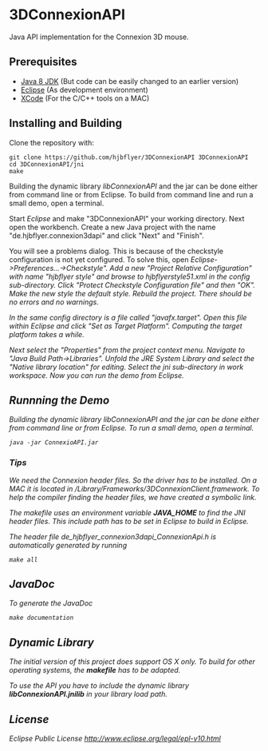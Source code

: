 # 3DConnexionAPI
Java API implementation for the Connexion 3D mouse.

## Prerequisites
* [Java 8 JDK](http://www.java.com) (But code can be easily changed to an earlier version)
* [Eclipse](http://www.eclipse.org) (As development environment) 
* [XCode](https://developer.apple.com/xcode/) (For the C/C++ tools on a MAC)

## Installing and Building
Clone the repository with:
```
git clone https://github.com/hjbflyer/3DConnexionAPI 3DConnexionAPI
cd 3DConnexionAPI/jni
make
```
Building the dynamic library <em>libConnexionAPI</em> and the jar can be done either from command line or from Eclipse. To build from command line and run a small demo, open a terminal.

Start <em>Eclipse</em> and make "3DConnexionAPI" your working directory. Next open the workbench. 
Create a new Java project with the name "de.hjbflyer.connexion3dapi" and click "Next" and "Finish".

You will see a problems dialog. This is because of the checkstyle configuration is not yet configured. To solve this, open <em>Eclipse->Preferences...->Checkstyle". Add a new "Project Relative Configuration" with name  "hjbflyer style" and browse to hjbflyerstyle51.xml in the config
sub-directory. Click "Protect Checkstyle Configuration file" and then "OK". Make the new style the default style. Rebuild the project.
There should be no errors and no warnings.

In the same config directory is a file called "javafx.target". Open this file within Eclipse and click "Set as Target Platform". Computing the target platform takes a while.

Next select the "Properties" from the project context menu. Navigate to "Java Build Path->Libraries". Unfold the
JRE System Library and select the "Native library location" for editing. Select the jni sub-directory in work workspace.
Now you can run the demo from Eclipse.


## Runnning the Demo

Building the dynamic library <em>libConnexionAPI</em> and the jar can be done either from command line or from Eclipse. To run a small demo, open a terminal. 
```
java -jar ConnexioAPI.jar 
```

### Tips
We need the Connexion header files. So the driver has to be installed. On a MAC it is located in <em>/Library/Frameworks/3DConnexionClient.framework</em>. To help the compiler finding the header files, we have created a symbolic link.

The <em>makefile</em> uses an environment variable <b>JAVA_HOME</b> to find the JNI header files. This include path has to be set in
Eclipse to build in Eclipse. 

The header file <em>de_hjbflyer_connexion3dapi_ConnexionApi.h</em> is automatically generated by running
```
make all
```


## JavaDoc
To generate the JavaDoc
```
make documentation
```

## Dynamic Library
The initial version of this project does support OS X only. To build for other operating systems, the <b>makefile</b>
has to be adapted.

To use the API you have to include the dynamic library <b>libConnexionAPI.jnilib</b> in your library load path.

## License

Eclipse Public License
http://www.eclipse.org/legal/epl-v10.html
